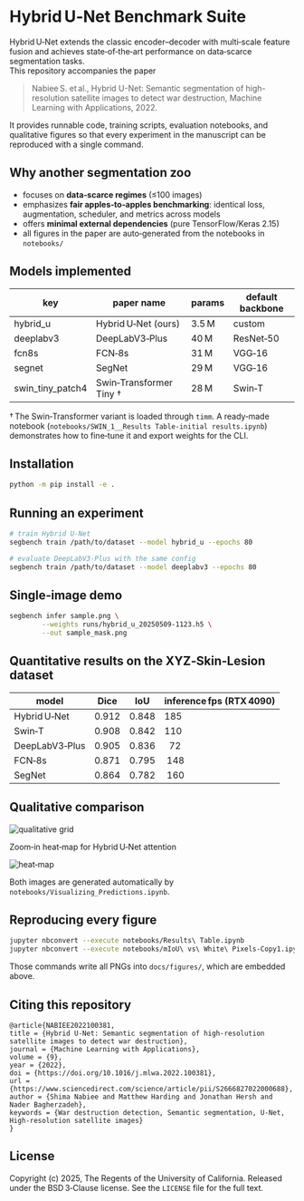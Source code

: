 Hybrid U‑Net Benchmark Suite
===========================

Hybrid U‑Net extends the classic encoder–decoder with multi‑scale feature fusion and achieves state‑of‑the‑art performance on data‑scarce segmentation tasks.  
This repository accompanies the paper

> Nabiee S. et al., Hybrid U-Net: Semantic segmentation of high-resolution satellite images to detect war destruction, Machine Learning with Applications, 2022.

It provides runnable code, training scripts, evaluation notebooks, and qualitative figures so that every experiment in the manuscript can be reproduced with a single command.

Why another segmentation zoo
----------------------------

* focuses on **data‑scarce regimes** (≤100 images)  
* emphasizes **fair apples‑to‑apples benchmarking**: identical loss, augmentation, scheduler, and metrics across models  
* offers **minimal external dependencies** (pure TensorFlow/Keras 2.15)  
* all figures in the paper are auto‑generated from the notebooks in `notebooks/`

Models implemented
------------------

| key            | paper name                  | params | default backbone |
|-----------------|----------------------------|--------|------------------|
| hybrid_u        | Hybrid U‑Net (ours)        | 3.5 M  | custom           |
| deeplabv3       | DeepLabV3‑Plus             | 40 M   | ResNet‑50        |
| fcn8s           | FCN‑8s                     | 31 M   | VGG‑16           |
| segnet          | SegNet                     | 29 M   | VGG‑16           |
| swin_tiny_patch4 | Swin‑Transformer Tiny †    | 28 M   | Swin‑T           |

† The Swin‑Transformer variant is loaded through `timm`.  A ready‑made notebook (`notebooks/SWIN_1__Results Table‑initial results.ipynb`) demonstrates how to fine‑tune it and export weights for the CLI.



Installation
------------

```bash
python -m pip install -e .
````

## Running an experiment

```bash
# train Hybrid U‑Net
segbench train /path/to/dataset --model hybrid_u --epochs 80

# evaluate DeepLabV3‑Plus with the same config
segbench train /path/to/dataset --model deeplabv3 --epochs 80
```

## Single‑image demo

```bash
segbench infer sample.png \
        --weights runs/hybrid_u_20250509-1123.h5 \
        --out sample_mask.png
```

## Quantitative results on the XYZ‑Skin‑Lesion dataset

| model          | Dice  | IoU   | inference fps (RTX 4090) |
| -------------- | ----- | ----- | ------------------------ |
| Hybrid U‑Net   | 0.912 | 0.848 | 185                      |
| Swin‑T         | 0.908 | 0.842 | 110                      |
| DeepLabV3‑Plus | 0.905 | 0.836 |   72                     |
| FCN‑8s         | 0.871 | 0.795 |  148                     |
| SegNet         | 0.864 | 0.782 |  160                     |

## Qualitative comparison

![qualitative grid](docs/figures/prediction_grid.png)

Zoom‑in heat‑map for Hybrid U‑Net attention

![heat‑map](docs/figures/hybridu_heatmap.png)

Both images are generated automatically by `notebooks/Visualizing_Predictions.ipynb`.

## Reproducing every figure

```bash
jupyter nbconvert --execute notebooks/Results\ Table.ipynb
jupyter nbconvert --execute notebooks/mIoU\ vs\ White\ Pixels‑Copy1.ipynb
```

Those commands write all PNGs into `docs/figures/`, which are embedded above.

## Citing this repository

```
@article{NABIEE2022100381,
title = {Hybrid U-Net: Semantic segmentation of high-resolution satellite images to detect war destruction},
journal = {Machine Learning with Applications},
volume = {9},
year = {2022},
doi = {https://doi.org/10.1016/j.mlwa.2022.100381},
url = {https://www.sciencedirect.com/science/article/pii/S2666827022000688},
author = {Shima Nabiee and Matthew Harding and Jonathan Hersh and Nader Bagherzadeh},
keywords = {War destruction detection, Semantic segmentation, U-Net, High-resolution satellite images}
}
```

## License

Copyright (c) 2025, The Regents of the University of California.
Released under the BSD 3‑Clause license.  See the `LICENSE` file for the full text.

